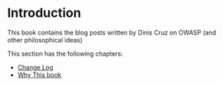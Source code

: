 # Introduction

This book contains the blog posts written by Dinis Cruz on OWASP (and other philosophical ideas)

This section has the following chapters:

* [Change Log](/manuscript/0.Introduction/Change_Log.md)
* [Why This book](/manuscript/0.Introduction/Why_This_book.md)
